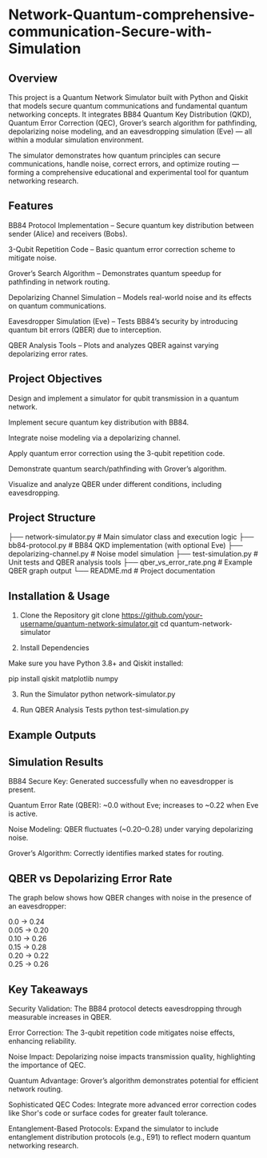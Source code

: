 # Network-Quantum-comprehensive-communication-Secure-with-Simulation
## Overview

This project is a Quantum Network Simulator built with Python and Qiskit that models secure quantum communications and fundamental quantum networking concepts. It integrates BB84 Quantum Key Distribution (QKD), Quantum Error Correction (QEC), Grover’s search algorithm for pathfinding, depolarizing noise modeling, and an eavesdropping simulation (Eve) — all within a modular simulation environment.

The simulator demonstrates how quantum principles can secure communications, handle noise, correct errors, and optimize routing — forming a comprehensive educational and experimental tool for quantum networking research.

## Features

 BB84 Protocol Implementation – Secure quantum key distribution between sender (Alice) and receivers (Bobs).

 3-Qubit Repetition Code – Basic quantum error correction scheme to mitigate noise.

 Grover’s Search Algorithm – Demonstrates quantum speedup for pathfinding in network routing.

Depolarizing Channel Simulation – Models real-world noise and its effects on quantum communications.

 Eavesdropper Simulation (Eve) – Tests BB84’s security by introducing quantum bit errors (QBER) due to interception.

 QBER Analysis Tools – Plots and analyzes QBER against varying depolarizing error rates.

## Project Objectives

Design and implement a simulator for qubit transmission in a quantum network.

Implement secure quantum key distribution with BB84.

Integrate noise modeling via a depolarizing channel.

Apply quantum error correction using the 3-qubit repetition code.

Demonstrate quantum search/pathfinding with Grover’s algorithm.

Visualize and analyze QBER under different conditions, including eavesdropping.

## Project Structure
├── network-simulator.py        # Main simulator class and execution logic
├── bb84-protocol.py            # BB84 QKD implementation (with optional Eve)
├── depolarizing-channel.py     # Noise model simulation
├── test-simulation.py          # Unit tests and QBER analysis tools
├── qber_vs_error_rate.png      # Example QBER graph output
└── README.md                   # Project documentation

## Installation & Usage
1. Clone the Repository
git clone https://github.com/your-username/quantum-network-simulator.git
cd quantum-network-simulator

2. Install Dependencies

Make sure you have Python 3.8+ and Qiskit installed:

pip install qiskit matplotlib numpy

3. Run the Simulator
python network-simulator.py

4. Run QBER Analysis Tests
python test-simulation.py

## Example Outputs
## Simulation Results

BB84 Secure Key: Generated successfully when no eavesdropper is present.

Quantum Error Rate (QBER): ~0.0 without Eve; increases to ~0.22 when Eve is active.

Noise Modeling: QBER fluctuates (~0.20–0.28) under varying depolarizing noise.

Grover’s Algorithm: Correctly identifies marked states for routing.

## QBER vs Depolarizing Error Rate

The graph below shows how QBER changes with noise in the presence of an eavesdropper:

0.0  → 0.24  
0.05 → 0.20  
0.10 → 0.26  
0.15 → 0.28  
0.20 → 0.22  
0.25 → 0.26

## Key Takeaways

Security Validation: The BB84 protocol detects eavesdropping through measurable increases in QBER.

Error Correction: The 3-qubit repetition code mitigates noise effects, enhancing reliability.

Noise Impact: Depolarizing noise impacts transmission quality, highlighting the importance of QEC.

Quantum Advantage: Grover’s algorithm demonstrates potential for efficient network routing.

Sophisticated QEC Codes: Integrate more advanced error correction codes like Shor's code or surface codes for greater fault tolerance.

Entanglement-Based Protocols: Expand the simulator to include entanglement distribution protocols (e.g., E91) to reflect modern quantum networking research.

